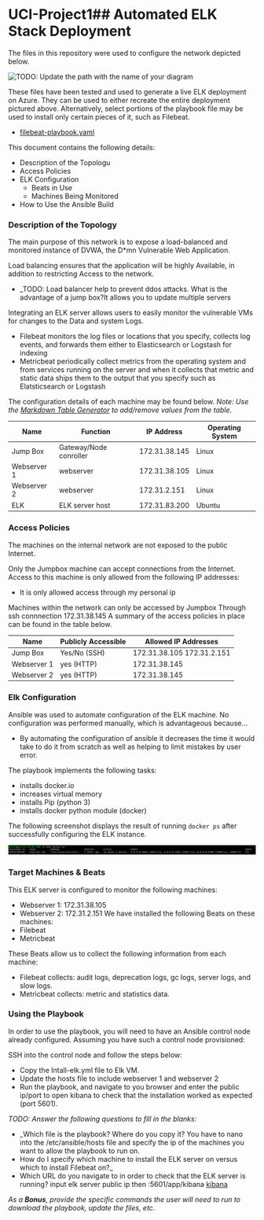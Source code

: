 # UCI-Project1## Automated ELK Stack Deployment

The files in this repository were used to configure the network depicted below.

![TODO: Update the path with the name of your diagram](Images/diagram_filename.png)

These files have been tested and used to generate a live ELK deployment on Azure. They can be used to either recreate the entire deployment pictured above. Alternatively, select portions of the playbook file may be used to install only certain pieces of it, such as Filebeat.

  - [filebeat-playbook.yaml](https://github.com/Dalamia/UCI-Project1/blob/main/playbooks/filebeat-playbook.yml)

This document contains the following details:
- Description of the Topologu
- Access Policies
- ELK Configuration
  - Beats in Use
  - Machines Being Monitored
- How to Use the Ansible Build


### Description of the Topology

The main purpose of this network is to expose a load-balanced and monitored instance of DVWA, the D*mn Vulnerable Web Application.

Load balancing ensures that the application will be highly Available, in addition to restricting Access to the network.
- _TODO: Load balancer help to prevent ddos attacks. What is the advantage of a jump box?It allows you to update multiple servers 

Integrating an ELK server allows users to easily monitor the vulnerable VMs for changes to the Data and system Logs.
- Filebeat monitors the log files or locations that you specify, collects log events, and forwards them either to Elasticsearch or Logstash for indexing
- Metricbeat periodically collect metrics from the operating system and from services running on the server and when it collects that metric and static data ships them to the output that you specify such as Elatsticsearch or Logstash

The configuration details of each machine may be found below.
_Note: Use the [Markdown Table Generator](http://www.tablesgenerator.com/markdown_tables) to add/remove values from the table_.

| Name     | Function | IP Address | Operating System |
|----------|----------|------------|------------------|
| Jump Box | Gateway/Node conroller  |  172.31.38.145| Linux  |
| Webserver 1| webserver|  172.31.38.105 | Linux  |
| Webserver 2| webserver|  172.31.2.151 | Linux  |
| ELK     |ELK server host| 172.31.83.200 |Ubuntu|

### Access Policies

The machines on the internal network are not exposed to the public Internet. 

Only the Jumpbox machine can accept connections from the Internet. Access to this machine is only allowed from the following IP addresses:
- It is only allowed access through my personal ip

Machines within the network can only be accessed by Jumpbox
Through ssh connnection 172.31.38.145
A summary of the access policies in place can be found in the table below.

| Name     | Publicly Accessible | Allowed IP Addresses |
|----------|---------------------|----------------------|
| Jump Box | Yes/No (SSH)            | 172.31.38.105 172.31.2.151    |
| Webserver 1 |      yes (HTTP)   |  172.31.38.145                 |
| Webserver 2 |      yes (HTTP)   |  172.31.38.145              |

### Elk Configuration

Ansible was used to automate configuration of the ELK machine. No configuration was performed manually, which is advantageous because...
- By automating the configuration of ansible it decreases the time it would take to do it from scratch as well as helping to limit mistakes by user error.

The playbook implements the following tasks:
- installs docker.io
- increases virtual memory
- installs Pip (python 3)
- installs docker python module (docker)

The following screenshot displays the result of running `docker ps` after successfully configuring the ELK instance.

![Elk Docker Ps](https://github.com/Dalamia/UCI-Project1/blob/main/Images/Elk%20Docker%20ps.PNG)

### Target Machines & Beats
This ELK server is configured to monitor the following machines:
- Webserver 1: 172.31.38.105
- Webserver 2: 172.31.2.151
We have installed the following Beats on these machines:
- Filebeat
- Metricbeat

These Beats allow us to collect the following information from each machine:
- Filebeat collects:  audit logs, deprecation logs, gc logs, server logs, and slow logs.
- Metricbeat collects: metric and statistics data.

### Using the Playbook
In order to use the playbook, you will need to have an Ansible control node already configured. Assuming you have such a control node provisioned: 

SSH into the control node and follow the steps below:
- Copy the Intall-elk.yml file to Elk VM.
- Update the hosts file to include webserver 1 and webserver 2
- Run the playbook, and navigate to you browser and enter the public ip/port to open kibana to check that the installation worked as expected (port 5601).

_TODO: Answer the following questions to fill in the blanks:_
- _Which file is the playbook? Where do you copy it? You have to nano into the /etc/ansible/hosts file and specify the ip of the machines you want to allow the playbook to run on. 
- How do I specify which machine to install the ELK server on versus which to install Filebeat on?_
- Which URL do you navigate to in order to check that the ELK server is running? input elk server public ip then :5601/app/kibana [kibana](http://20.98.114.15:5601/app/kibana)

_As a **Bonus**, provide the specific commands the user will need to run to download the playbook, update the files, etc._
